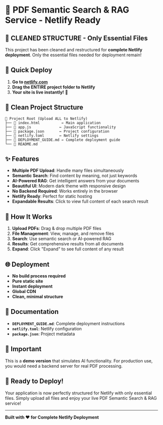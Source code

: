 # 🚀 PDF Semantic Search & RAG Service - Netlify Ready

## 📁 **CLEANED STRUCTURE - Only Essential Files**

This project has been cleaned and restructured for **complete Netlify deployment**. Only the essential files needed for deployment remain!

## 🎯 **Quick Deploy**

1. **Go to [netlify.com](https://netlify.com)**
2. **Drag the ENTIRE project folder to Netlify**
3. **Your site is live instantly!** 🎉

## 📁 **Clean Project Structure**

```
📁 Project Root (Upload ALL to Netlify)
├── 📄 index.html          ← Main application
├── 📄 app.js             ← JavaScript functionality
├── 📄 package.json       ← Project configuration
├── 📄 netlify.toml       ← Netlify settings
├── 📄 DEPLOYMENT_GUIDE.md ← Complete deployment guide
└── 📄 README.md
```

## ✨ **Features**

- **Multiple PDF Upload**: Handle many files simultaneously
- **Semantic Search**: Find content by meaning, not just keywords
- **AI-Powered RAG**: Get intelligent answers from your documents
- **Beautiful UI**: Modern dark theme with responsive design
- **No Backend Required**: Works entirely in the browser
- **Netlify Ready**: Perfect for static hosting
- **Expandable Results**: Click to view full content of each search result

## 🔧 **How It Works**

1. **Upload PDFs**: Drag & drop multiple PDF files
2. **File Management**: View, manage, and remove files
3. **Search**: Use semantic search or AI-powered RAG
4. **Results**: Get comprehensive results from all documents
5. **Expand**: Click "Expand" to see full content of any result

## 🌐 **Deployment**

- **No build process required**
- **Pure static site**
- **Instant deployment**
- **Global CDN**
- **Clean, minimal structure**

## 📖 **Documentation**

- **`DEPLOYMENT_GUIDE.md`**: Complete deployment instructions
- **`netlify.toml`**: Netlify configuration
- **`package.json`**: Project metadata

## 🚨 **Important**

This is a **demo version** that simulates AI functionality. For production use, you would need a backend server for real PDF processing.

## 🎉 **Ready to Deploy!**

Your application is now perfectly structured for Netlify with only essential files. Simply upload all files and enjoy your live PDF Semantic Search & RAG service!

---

**Built with ❤️ for Complete Netlify Deployment**